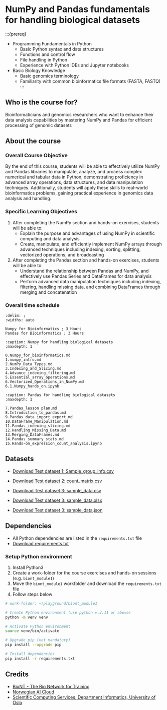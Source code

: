 # NumPy and Pandas fundamentals for handling biological datasets

:::{prereq}

* Programming Fundamentals in Python
  * Basic Python syntax and data structures
  * Functions and control flow
  * File handling in Python
  * Experience with Python IDEs and Jupyter notebooks
* Basic Biology Knowledge
  * Basic genomics terminology
  * Familiarity with common bioinformatics file formats (FASTA, FASTQ)
:::

## Who is the course for?

Bioinformaticians and genomics researchers who want to enhance their data analysis capabilities by mastering NumPy and Pandas for efficient processing of genomic datasets

## About the course

### Overall Course Objective

By the end of this course, students will be able to effectively utilize NumPy and Pandas libraries to manipulate, analyze, and process complex numerical and tabular data in Python, demonstrating proficiency in advanced array operations, data structures, and data manipulation techniques. Additionally, students will apply these skills to real-world bioinformatics problems, gaining practical experience in genomics data analysis and handling.

### Specific Learning Objectives

1. After completing the NumPy section and hands-on exercises, students will be able to:
   * Explain the purpose and advantages of using NumPy in scientific computing and data analysis
   * Create, manipulate, and efficiently implement NumPy arrays through advanced techniques including indexing, sorting, splitting, vectorized operations, and broadcasting
2. After completing the Pandas section and hands-on exercises, students will be able to:
   * Understand the relationship between Pandas and NumPy, and effectively use Pandas Series and DataFrames for data analysis
   * Perform advanced data manipulation techniques including indexing, filtering, handling missing data, and combining DataFrames through merging and concatenation

### Overall time schedule

```{csv-table}
:delim: ;
:widths: auto

Numpy for Bioinformatics ; 3 Hours
Pandas for Bioinformatics ; 3 Hours 
```

```{toctree}
:caption: Numpy for handling biological datasets 
:maxdepth: 1

0.Numpy_for_bioinformatics.md
1.numpy_intro.md
2.NumPy_Data_Types.md
3.Indexing_and_Slicing.md
4.Advance_indexing_filtering.md
5.Essential_array_operations.md
6.Vectorized_Operations_in_NumPy.md
6.1.Numpy_hands_on.ipynb
```

```{toctree}
:caption: Pandas for handling biological datasets 
:maxdepth: 1

7.Pandas_lesson plan.md
8.Introduction_to_pandas.md
9.Pandas_data_import_export.md
10.DataFrame_Manipulation.md
11.Pandas_indexing_slicing.md
12.Handling_Missing_Data.md
13.Merging_DataFrames.md
14.Pandas_summary_stats.md
15.Hands-on_expression_count_analysis.ipynb
```

## Datasets

* [Download Test dataset 1: Sample_group_info.csv](test_data/Sample_group_info.csv)

* [Download Test dataset 2: count_matrix.csv](test_data/count_matrix.csv)
* [Download Test dataset 3: sample_data.csv](test_data/sample_data.csv)
* [Download Test dataset 3: sample_data.xlsx](test_data/sample_data.xlsx)
* [Download Test dataset 3: sample_data.json](test_data/sample_data.json)

## Dependencies

* All Python dependencies are listed in the `requirements.txt` file
* [Download requirements.txt](test_data/requirements.txt)

### Setup Python environment

1. Install Python3
2. Create a work-folder for the course exercises and hands-on sessions (e.g. `biont_module1`)
3. Move the `biont_module1` workfolder and download the `requirements.txt` file
4. Follow steps below

```bash
# work-folder: ~/playground/biont_module1

# Create Python environment (use python v.3.11 or above)
python -m venv venv

# Activate Python environment
source venv/bin/activate

# Upgrade pip (not mandatory)
pip install --upgrade pip

# Install dependencies
pip install -r requirements.txt
```

## Credits

* [BioNT - The Bio Network for Training](https://biont-training.eu/)
* [Norwegian AI Cloud](https://www.naic.no)
* [Scientific Computing Services, Department Informatics, University of Oslo](https://www.usit.uio.no/english/about/organisation/rde/scs/)
